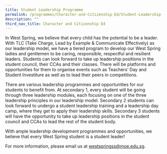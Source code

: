 ```yaml
---
title: Student Leadership Programme
permalink: /programmes/Character-and-Citizenship-Ed/Student-Leadership-Programme/
description: ""
third_nav_title: Character and Citizenship Ed
---
```

In West Spring, we believe that every child has the potential to be a leader. With TLC (Take Charge, Lead by Example & Communicate Effectively) as our leadership model, we have a tiered program to develop our West Spring ladies and gentlemen to be caring, responsible, respectful and resilient leaders. Students can look forward to take up leadership positions in the student council, their CCAs and their classes. There will be platforms and opportunities for them to organise events such as Teachers’ Day and Student Investiture as well as to lead their peers in competitions.

There are various leadership programmes and opportunities for our students to benefit from. At secondary 1, every student will be going through three leadership modules, each focusing on one of the three leadership principles in our leadership model. Secondary 2 students can look forward to undergo a student leadership training and a leadership day camp, where they get to apply their leadership skills. Secondary 3 students will have the opportunity to take up leadership positions in the student council and CCAs to lead the rest of the student body.

With ample leadership development programmes and opportunities, we believe that every West Spring student is a student leader!

[](/files/CCE/Student%20Leadership%20Structure_2023.pdf)

For more information, please email us at [westspringss@moe.edu.sg](http://westspringss.moe.edu.sg/).